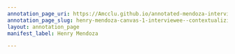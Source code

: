 ```yaml
---
annotation_page_uri: https://Amcclu.github.io/annotated-mendoza-interview/annotations/henry-mendoza-canvas-1-interviewee--contextualizing--gesturing.json
annotation_page_slug: henry-mendoza-canvas-1-interviewee--contextualizing--gesturing
layout: annotation_page
manifest_label: Henry Mendoza

---
```

